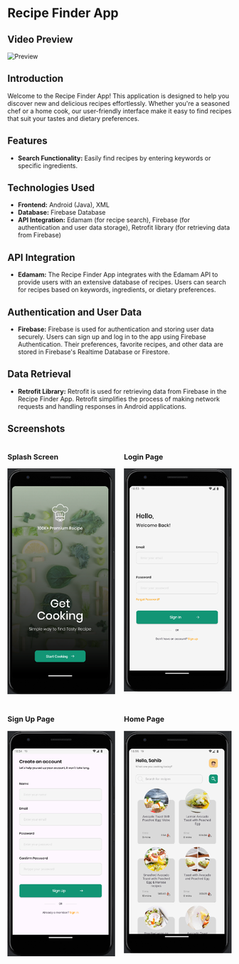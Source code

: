 # Recipe Finder App

## Video Preview

![Preview](./assets/recipie_finder_preview.gif)

## Introduction
Welcome to the Recipe Finder App! This application is designed to help you discover new and delicious recipes effortlessly. Whether you're a seasoned chef or a home cook, our user-friendly interface make it easy to find recipes that suit your tastes and dietary preferences.

## Features
- **Search Functionality:** Easily find recipes by entering keywords or specific ingredients.

## Technologies Used
- **Frontend:** Android (Java), XML
- **Database:** Firebase Database
- **API Integration:** Edamam (for recipe search), Firebase (for authentication and user data storage), Retrofit library (for retrieving data from Firebase)

## API Integration
- **Edamam:** The Recipe Finder App integrates with the Edamam API to provide users with an extensive database of recipes. Users can search for recipes based on keywords, ingredients, or dietary preferences.
  
## Authentication and User Data
- **Firebase:** Firebase is used for authentication and storing user data securely. Users can sign up and log in to the app using Firebase Authentication. Their preferences, favorite recipes, and other data are stored in Firebase's Realtime Database or Firestore.

## Data Retrieval
- **Retrofit Library:** Retrofit is used for retrieving data from Firebase in the Recipe Finder App. Retrofit simplifies the process of making network requests and handling responses in Android applications.


## Screenshots

<div style="display: grid; grid-template-columns: repeat(2, 1fr); gap: 20px;">
  <div>
    <h3>Splash Screen</h3>
    <img src="./assets/splash_screen.png" alt="Splash Screen" style="max-width: 100%;">
  </div>
  <div>
    <h3>Login Page</h3>
    <img src="./assets/login_screen.png" alt="Login Page" style="max-width: 100%;">
  </div>
  <div>
    <h3>Sign Up Page</h3>
    <img src="./assets/signup_screen.png" alt="Sign Up Page" style="max-width: 100%;">
  </div>
  <div>
    <h3>Home Page</h3>
    <img src="./assets/home_screen.png" alt="Home Page" style="max-width: 100%;">
  </div>
</div>
